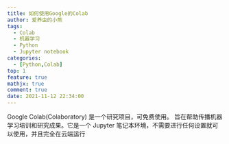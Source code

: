 ```yaml
---
title: 如何使用Google的Colab
author: 爱养虫的小熊
tags:
  - Colab
  - 机器学习
  - Python
  - Jupyter notebook
categories:
  - [Python,Colab]
top: 1
feature: true
mathjx: true
comment: true
date: 2021-11-12 22:34:00
---
```


Google Colab(Colaboratory) 是一个研究项目，可免费使用。
旨在帮助传播机器学习培训和研究成果。它是一个 Jupyter 笔记本环境，不需要进行任何设置就可以使用，并且完全在云端运行

<!--more-->